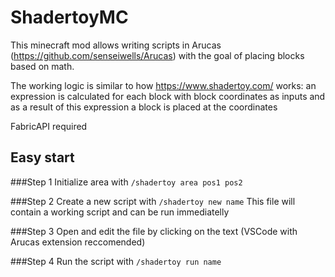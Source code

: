 # ShadertoyMC

This minecraft mod allows writing scripts in Arucas (https://github.com/senseiwells/Arucas) with the goal of placing blocks based on math.

The working logic is similar to how https://www.shadertoy.com/ works: an expression is calculated for each block with block coordinates as inputs and as a result of this expression a block is placed at the coordinates

FabricAPI required

## Easy start

###Step 1
Initialize area with `/shadertoy area pos1 pos2`

###Step 2
Create a new script with `/shadertoy new name`
This file will contain a working script and can be run immediatelly

###Step 3
Open and edit the file by clicking on the text (VSCode with Arucas extension reccomended)

###Step 4
Run the script with `/shadertoy run name`
